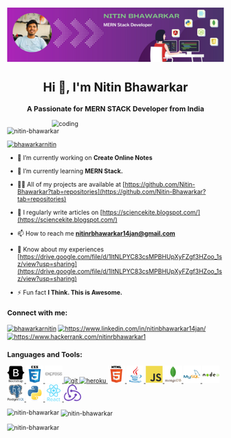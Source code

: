 ![MasterHead](https://github.com/Nitin-Bhawarkar/Nitin-Bhawarkar/blob/main/Github%20Banner.png)

<h1 align="center">Hi 👋, I'm Nitin Bhawarkar</h1>
<h3 align="center">A Passionate for MERN STACK Developer from India</h3>

<img align="right" alt="coding" width="400" src="https://www.wingstechsolutions.com/wp-content/uploads/2022/03/full-stack-development.gif">

<p align="left"> <img src="https://komarev.com/ghpvc/?username=nitin-bhawarkar&label=Profile%20views&color=0e75b6&style=flat" alt="nitin-bhawarkar" /> </p>

<p align="left"> <a href="https://twitter.com/bhawarkarnitin" target="blank"><img src="https://img.shields.io/twitter/follow/bhawarkarnitin?logo=twitter&style=for-the-badge" alt="bhawarkarnitin" /></a> </p>

- 🔭 I’m currently working on **Create Online Notes**

- 🌱 I’m currently learning **MERN Stack.**

- 👨‍💻 All of my projects are available at [https://github.com/Nitin-Bhawarkar?tab=repositories](https://github.com/Nitin-Bhawarkar?tab=repositories)

- 📝 I regularly write articles on [https://sciencekite.blogspot.com/](https://sciencekite.blogspot.com/)

- 📫 How to reach me **nitinrbhawarkar14jan@gmail.com**

- 📄 Know about my experiences [https://drive.google.com/file/d/1ItNLPYC83csMPBHUpXyFZgf3HZoo_1sz/view?usp=sharing](https://drive.google.com/file/d/1ItNLPYC83csMPBHUpXyFZgf3HZoo_1sz/view?usp=sharing)

- ⚡ Fun fact **I Think. This is Awesome.**

<h3 align="left">Connect with me:</h3>
<p align="left">
<a href="https://twitter.com/bhawarkarnitin" target="blank"><img align="center" src="https://raw.githubusercontent.com/rahuldkjain/github-profile-readme-generator/master/src/images/icons/Social/twitter.svg" alt="bhawarkarnitin" height="30" width="40" /></a>
<a href="https://linkedin.com/in/https://www.linkedin.com/in/nitinbhawarkar14jan/" target="blank"><img align="center" src="https://raw.githubusercontent.com/rahuldkjain/github-profile-readme-generator/master/src/images/icons/Social/linked-in-alt.svg" alt="https://www.linkedin.com/in/nitinbhawarkar14jan/" height="30" width="40" /></a>
<a href="https://www.hackerrank.com/https://www.hackerrank.com/nitinrbhawarkar1" target="blank"><img align="center" src="https://raw.githubusercontent.com/rahuldkjain/github-profile-readme-generator/master/src/images/icons/Social/hackerrank.svg" alt="https://www.hackerrank.com/nitinrbhawarkar1" height="30" width="40" /></a>
</p>

<h3 align="left">Languages and Tools:</h3>
<p align="left"> <a href="https://getbootstrap.com" target="_blank" rel="noreferrer"> <img src="https://raw.githubusercontent.com/devicons/devicon/master/icons/bootstrap/bootstrap-plain-wordmark.svg" alt="bootstrap" width="40" height="40"/> </a> <a href="https://www.w3schools.com/css/" target="_blank" rel="noreferrer"> <img src="https://raw.githubusercontent.com/devicons/devicon/master/icons/css3/css3-original-wordmark.svg" alt="css3" width="40" height="40"/> </a> <a href="https://expressjs.com" target="_blank" rel="noreferrer"> <img src="https://raw.githubusercontent.com/devicons/devicon/master/icons/express/express-original-wordmark.svg" alt="express" width="40" height="40"/> </a> <a href="https://git-scm.com/" target="_blank" rel="noreferrer"> <img src="https://www.vectorlogo.zone/logos/git-scm/git-scm-icon.svg" alt="git" width="40" height="40"/> </a> <a href="https://heroku.com" target="_blank" rel="noreferrer"> <img src="https://www.vectorlogo.zone/logos/heroku/heroku-icon.svg" alt="heroku" width="40" height="40"/> </a> <a href="https://www.w3.org/html/" target="_blank" rel="noreferrer"> <img src="https://raw.githubusercontent.com/devicons/devicon/master/icons/html5/html5-original-wordmark.svg" alt="html5" width="40" height="40"/> </a> <a href="https://www.java.com" target="_blank" rel="noreferrer"> <img src="https://raw.githubusercontent.com/devicons/devicon/master/icons/java/java-original.svg" alt="java" width="40" height="40"/> </a> <a href="https://developer.mozilla.org/en-US/docs/Web/JavaScript" target="_blank" rel="noreferrer"> <img src="https://raw.githubusercontent.com/devicons/devicon/master/icons/javascript/javascript-original.svg" alt="javascript" width="40" height="40"/> </a> <a href="https://www.mongodb.com/" target="_blank" rel="noreferrer"> <img src="https://raw.githubusercontent.com/devicons/devicon/master/icons/mongodb/mongodb-original-wordmark.svg" alt="mongodb" width="40" height="40"/> </a> <a href="https://www.mysql.com/" target="_blank" rel="noreferrer"> <img src="https://raw.githubusercontent.com/devicons/devicon/master/icons/mysql/mysql-original-wordmark.svg" alt="mysql" width="40" height="40"/> </a> <a href="https://nodejs.org" target="_blank" rel="noreferrer"> <img src="https://raw.githubusercontent.com/devicons/devicon/master/icons/nodejs/nodejs-original-wordmark.svg" alt="nodejs" width="40" height="40"/> </a> <a href="https://www.postgresql.org" target="_blank" rel="noreferrer"> <img src="https://raw.githubusercontent.com/devicons/devicon/master/icons/postgresql/postgresql-original-wordmark.svg" alt="postgresql" width="40" height="40"/> </a> <a href="https://www.python.org" target="_blank" rel="noreferrer"> <img src="https://raw.githubusercontent.com/devicons/devicon/master/icons/python/python-original.svg" alt="python" width="40" height="40"/> </a> <a href="https://reactjs.org/" target="_blank" rel="noreferrer"> <img src="https://raw.githubusercontent.com/devicons/devicon/master/icons/react/react-original-wordmark.svg" alt="react" width="40" height="40"/> </a> <a href="https://redux.js.org" target="_blank" rel="noreferrer"> <img src="https://raw.githubusercontent.com/devicons/devicon/master/icons/redux/redux-original.svg" alt="redux" width="40" height="40"/> </a> </p>

<p><img align="left" src="https://github-readme-stats.vercel.app/api/top-langs?username=nitin-bhawarkar&show_icons=true&locale=en&layout=compact" alt="nitin-bhawarkar" /></p>

<p>&nbsp;<img align="center" src="https://github-readme-stats.vercel.app/api?username=nitin-bhawarkar&show_icons=true&locale=en" alt="nitin-bhawarkar" /></p>

<p><img align="center" src="https://github-readme-streak-stats.herokuapp.com/?user=nitin-bhawarkar&" alt="nitin-bhawarkar" /></p>
